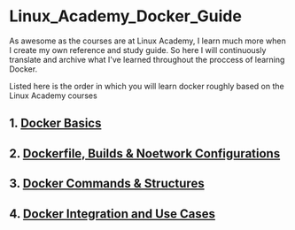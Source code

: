 # Linux_Academy_Docker_Guide
As awesome as the courses are at Linux Academy, I learn much more when I create my own reference and study guide. So here I will continuously translate and archive what I've learned throughout the proccess of learning Docker. 

Listed here is the order in which you will learn docker roughly based on the Linux Academy courses

## 1. [Docker Basics](Docker_Basics.md)
## 2. [Dockerfile, Builds & Noetwork Configurations](Dockerfile_Builds_Networks.md)
## 3. [Docker Commands & Structures](Docker_Commands_Structures.md)
## 4. [Docker Integration and Use Cases](Docker_Integration.md)
